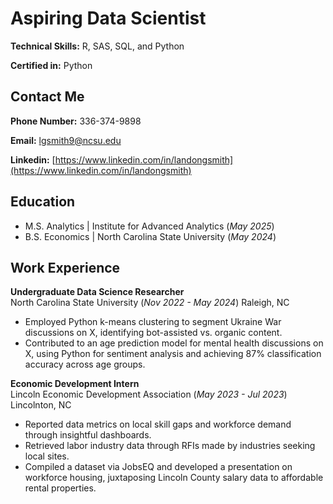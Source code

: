# Aspiring Data Scientist

**Technical Skills:** R, SAS, SQL, and Python

**Certified in:** Python

## Contact Me
**Phone Number:** 336-374-9898

**Email:** lgsmith9@ncsu.edu

**Linkedin:** [https://www.linkedin.com/in/landongsmith](https://www.linkedin.com/in/landongsmith)

## Education
- M.S. Analytics | Institute for Advanced Analytics (_May 2025_)
- B.S. Economics | North Carolina State University (_May 2024_)

## Work Experience

**Undergraduate Data Science Researcher**  
North Carolina State University 
(_Nov 2022 - May 2024_)
Raleigh, NC


- Employed Python k-means clustering to segment Ukraine War discussions on X, identifying bot-assisted vs. organic content.
- Contributed to an age prediction model for mental health discussions on X, using Python for sentiment analysis and achieving 87% classification accuracy across age groups.

**Economic Development Intern**  
Lincoln Economic Development Association 
(_May 2023 - Jul 2023_)   
Lincolnton, NC

- Reported data metrics on local skill gaps and workforce demand through insightful dashboards.  
- Retrieved labor industry data through RFIs made by industries seeking local sites.  
- Compiled a dataset via JobsEQ and developed a presentation on workforce housing, juxtaposing Lincoln County salary data to affordable rental properties.

